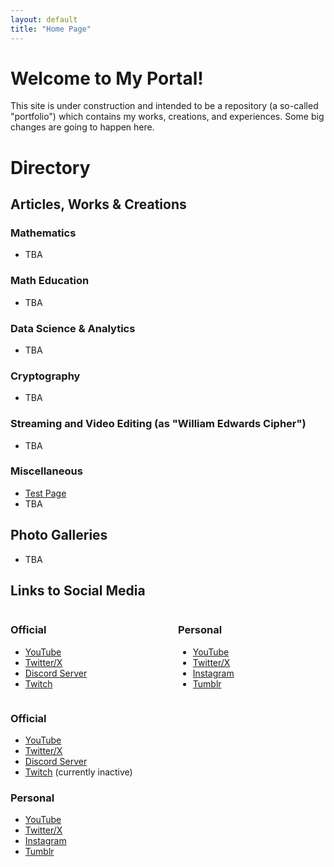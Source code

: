 ```yaml
---
layout: default
title: "Home Page"
---
```


# Welcome to My Portal!

This site is under construction and intended to be a repository (a so-called "portfolio") which contains my works, creations, and experiences. Some big changes are going to happen here.

# Directory

## Articles, Works & Creations

### Mathematics

* TBA

### Math Education

* TBA

### Data Science & Analytics

* TBA

### Cryptography

* TBA

### Streaming and Video Editing (as "William Edwards Cipher")

* TBA

### Miscellaneous

* [Test Page](./Content/TestingMaterials/test.html)
* TBA

## Photo Galleries

* TBA

## Links to Social Media

<div style="display: flex; gap: 2rem;">

  <div style="flex: 1;">
    <h3>Official</h3>
    <p>
      <ul>
        <li> <a href="https://youtube.com/@TheEdwardsCipher">YouTube</a> </li>
        <li> <a href="https://x.com/YeEdwardsCipher">Twitter/X</a> </li>
        <li> <a href="https://discord.gg/9eeMxgU5Gq">Discord Server</a> </li>
        <li> <a href="https://www.twitch.tv/theedwardscipher">Twitch</a> </li>
      </ul>
    </p>
  </div>

  <div style="flex: 1;">
    <h3>Personal</h3>
    <p>
      <ul>
        <li> <a href="https://youtube.com/@TheOtherCiphbruh">YouTube</a> </li>
        <li> <a href="https://x.com/YeOtherCiphbruh">Twitter/X</a> </li>
        <li> <a href="https://www.instagram.com/theedwardscipher/">Instagram</a> </li>
        <li> <a href="https://www.tumblr.com/theedwardsciphbruh">Tumblr</a> </li>
      </ul>
    </p>
  </div>

</div>

### Official

* [YouTube](https://youtube.com/@TheEdwardsCipher)
* [Twitter/X](https://x.com/YeEdwardsCipher)
* [Discord Server](https://discord.gg/9eeMxgU5Gq)
* [Twitch](https://www.twitch.tv/theedwardscipher) (currently inactive)

### Personal

* [YouTube](https://youtube.com/@TheOtherCiphbruh)
* [Twitter/X](https://x.com/YeOtherCiphbruh)
* [Instagram](https://www.instagram.com/theedwardscipher/)
* [Tumblr](https://www.tumblr.com/theedwardsciphbruh)